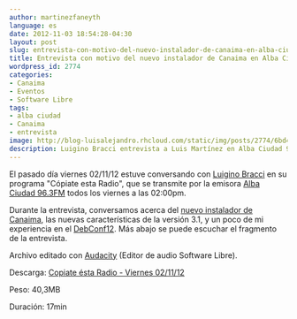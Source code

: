 ```yaml
---
author: martinezfaneyth
language: es
date: 2012-11-03 18:54:28-04:30
layout: post
slug: entrevista-con-motivo-del-nuevo-instalador-de-canaima-en-alba-ciudad-96-3fm
title: Entrevista con motivo del nuevo instalador de Canaima en Alba Ciudad 96.3FM
wordpress_id: 2774
categories:
- Canaima
- Eventos
- Software Libre
tags:
- alba ciudad
- Canaima
- entrevista
image: http://blog-luisalejandro.rhcloud.com/static/img/posts/2774/6bd4bf88d59678ee286bc47f7c4b4bd1.jpg
description: Luigino Bracci entrevista a Luis Martínez en Alba Ciudad 96.3FM acerca del nuevo instalador de Canaima.
---
```


El pasado día viernes 02/11/12 estuve conversando con [Luigino Bracci](http://twitter.com/lubrio) en su programa "Cópiate esta Radio", que se transmite por la emisora [Alba Ciudad 96.3FM](http://albaciudad.org/wp/) todos los viernes a las 02:00pm.

Durante la entrevista, conversamos acerca del [nuevo instalador de Canaima](http://huntingbears.com.ve/ayudanos-a-probar-el-nuevo-instalador-de-canaima-popular-3-1.html), las nuevas características de la versión 3.1, y un poco de mi experiencia en el [DebConf12](http://huntingbears.com.ve/debconf12-una-experiencia-unica-en-managua-nicaragua.html). Más abajo se puede escuchar el fragmento de la entrevista.

<span class="soundcloud" data-soundcloud-id="142174366"></span>

Archivo editado con [Audacity](http://audacity.es/) (Editor de audio Software Libre).

Descarga: [Copiate ésta Radio - Viernes 02/11/12](http://dl.dropboxusercontent.com/u/16329841/copiate2.mp3)

Peso: 40,3MB

Duración: 17min
